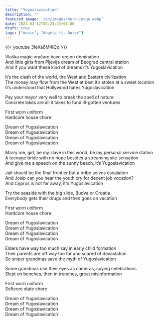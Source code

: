 ```yaml
---
title: "Yugoslavication"
description: ""
featured_image: '/en/images/hero-image.webp'
date: 2023-03-12T03:24:23+01:00
draft: true
tags: ["music", "Angela ft. Autor"]
---
```


{{< youtube 3feXa6M4lQo >}}

Vlaška magic vračare have region domination  
And little girls from Pljevlja dream of Beograd central station  
And if you want these kind of dreams it’s Yugoslavication

It’s the clash of the world, the West and Eastern civilization  
The money may flow from the West at best it’s stolen at a sweet location  
It’s understood that Hollywood hates Yugoslavication

Pay your mayor very well to break the spell of nature  
Concrete lakes are all it takes to fund ill-gotten ventures

First worn uniform  
Hardcore house chore

Dream of Yugoslavication  
Dream of Yugoslavication  
Dream of Yugoslavication  
Dream of Yugoslavication

Marry me, girl, be my slave in this world, be my personal service station  
A teenage bride with no hope besides a streaming site sensation  
And give me a speech on the sunny beach, it’s Yugoslavication

Jail should be the final frontier but a bribe solves escalation  
And Josip can you hear the youth cry for decent job vocation?  
And Cyprus is not far away, it's Yugoslavication

Try the seaside with the big slide, Budva or Croatia  
Everybody gets their drugs and then goes on vacation

First worn uniform  
Hardcore house chore

Dream of Yugoslavication  
Dream of Yugoslavication  
Dream of Yugoslavication  
Dream of Yugoslavication

Elders have way too much say in early child formation  
Their parents are off way too far and scared of devastation  
So sniper grandmas save the myth of Yugoslavication

Some grandmas use their eyes as cameras, spying celebrations  
Slept on benches, then in trenches, great misinformation

First worn uniform  
Softcore state chore

Dream of Yugoslavication  
Dream of Yugoslavication  
Dream of Yugoslavication  
Dream of Yugoslavication
